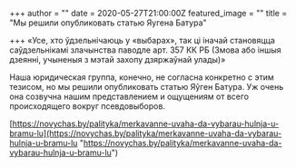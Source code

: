 +++
author = ""
date = 2020-05-27T21:00:00Z
featured_image = ""
title = "Мы решили опубликовать статью Яугена Батура"

+++
«Усе, хто ўдзельнічаюць у «выбарах», так ці іначай становяцца саўдзельнікамі злачынства паводле арт. 357 КК РБ (Змова або іншыя дзеянні, учыненыя з мэтай захопу дзяржаўнай улады)»

Наша юридическая группа, конечно, не согласна конкретно с этим тезисом, но мы решили опубликовать статью Яўген Батура. Уж очень она созвучна нашим представлением и ощущениям от всего происходящего вокруг псевдовыборов.

[https://novychas.by/palityka/merkavanne-uvaha-da-vybarau-hulnja-u-bramu-lu](https://novychas.by/palityka/merkavanne-uvaha-da-vybarau-hulnja-u-bramu-lu "https://novychas.by/palityka/merkavanne-uvaha-da-vybarau-hulnja-u-bramu-lu")